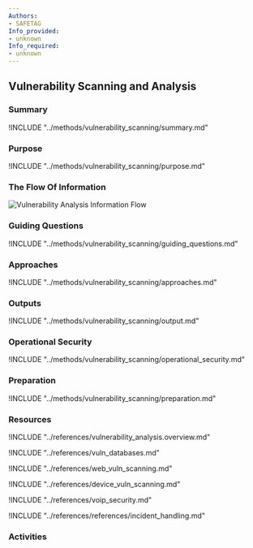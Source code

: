 ```yaml
---
Authors:
- SAFETAG
Info_provided:
- unknown
Info_required:
- unknown
---
```


## Vulnerability Scanning and Analysis

### Summary
!INCLUDE "../methods/vulnerability_scanning/summary.md"

### Purpose
!INCLUDE "../methods/vulnerability_scanning/purpose.md"

### The Flow Of Information
![Vulnerability Analysis Information Flow](images/info_flows/vulnerability_scanning.svg)

### Guiding Questions
!INCLUDE "../methods/vulnerability_scanning/guiding_questions.md"

### Approaches
!INCLUDE "../methods/vulnerability_scanning/approaches.md"

### Outputs
!INCLUDE "../methods/vulnerability_scanning/output.md"

### Operational Security
!INCLUDE "../methods/vulnerability_scanning/operational_security.md"

### Preparation
!INCLUDE "../methods/vulnerability_scanning/preparation.md"




### Resources
<div class="greybox">
!INCLUDE "../references/vulnerability_analysis.overview.md"

!INCLUDE "../references/vuln_databases.md"

!INCLUDE "../references/web_vuln_scanning.md"

!INCLUDE "../references/device_vuln_scanning.md"

!INCLUDE "../references/voip_security.md"

!INCLUDE "../references/references/incident_handling.md"

<!-- !INCLUDE "../references/auto_vuln_assessment.md" -->

</div>

### Activities
